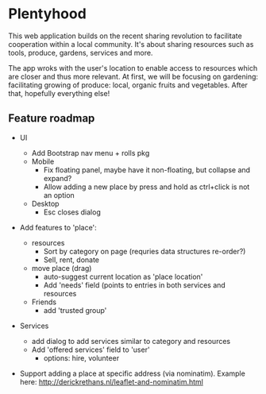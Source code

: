 Plentyhood
==========
This web application builds on the recent sharing revolution to facilitate cooperation within a local community. It's about sharing resources such as tools, produce, gardens, services and more.

The app wroks with the user's location to enable access to resources which are closer and thus more relevant. At first, we will be focusing on gardening: facilitating growing of produce: local, organic fruits and vegetables. After that, hopefully everything else!

Feature roadmap
---------------
- UI
  - Add Bootstrap nav menu + rolls pkg
  - Mobile
    - Fix floating panel, maybe have it non-floating, but collapse and expand?
    - Allow adding a new place by press and hold as ctrl+click is not an option
  - Desktop
    - Esc closes dialog 

- Add features to 'place':
	- resources
      - Sort by category on page (requries data structures re-order?)
      - Sell, rent, donate
  - move place (drag)
	- auto-suggest current location as 'place location'
	- Add 'needs' field (points to entries in both services and resources
  - Friends
    - add 'trusted group'
- Services
	- add dialog to add services similar to category and resources
	- Add 'offered services' field to 'user'
		- options: hire, volunteer


- Support adding a place at specific address (via nominatim). 
	Example here: http://derickrethans.nl/leaflet-and-nominatim.html
